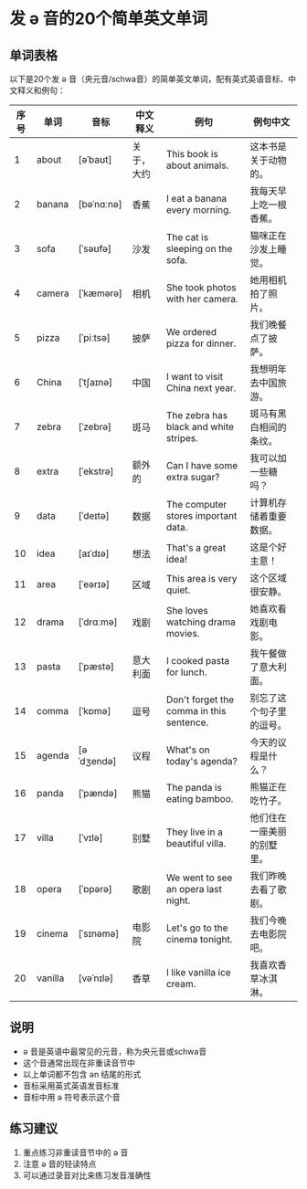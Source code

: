 # 发 ə 音的20个简单英文单词

## 单词表格

以下是20个发 ə 音（央元音/schwa音）的简单英文单词，配有英式英语音标、中文释义和例句：

| 序号 | 单词 | 音标 | 中文释义 | 例句 | 例句中文 |
|------|------|------|----------|------|----------|
| 1 | about | [əˈbaʊt] | 关于，大约 | This book is about animals. | 这本书是关于动物的。 |
| 2 | banana | [bəˈnɑːnə] | 香蕉 | I eat a banana every morning. | 我每天早上吃一根香蕉。 |
| 3 | sofa | [ˈsəʊfə] | 沙发 | The cat is sleeping on the sofa. | 猫咪正在沙发上睡觉。 |
| 4 | camera | [ˈkæmərə] | 相机 | She took photos with her camera. | 她用相机拍了照片。 |
| 5 | pizza | [ˈpiːtsə] | 披萨 | We ordered pizza for dinner. | 我们晚餐点了披萨。 |
| 6 | China | [ˈtʃaɪnə] | 中国 | I want to visit China next year. | 我想明年去中国旅游。 |
| 7 | zebra | [ˈzebrə] | 斑马 | The zebra has black and white stripes. | 斑马有黑白相间的条纹。 |
| 8 | extra | [ˈekstrə] | 额外的 | Can I have some extra sugar? | 我可以加一些糖吗？ |
| 9 | data | [ˈdeɪtə] | 数据 | The computer stores important data. | 计算机存储着重要数据。 |
| 10 | idea | [aɪˈdɪə] | 想法 | That's a great idea! | 这是个好主意！ |
| 11 | area | [ˈeərɪə] | 区域 | This area is very quiet. | 这个区域很安静。 |
| 12 | drama | [ˈdrɑːmə] | 戏剧 | She loves watching drama movies. | 她喜欢看戏剧电影。 |
| 13 | pasta | [ˈpæstə] | 意大利面 | I cooked pasta for lunch. | 我午餐做了意大利面。 |
| 14 | comma | [ˈkɒmə] | 逗号 | Don't forget the comma in this sentence. | 别忘了这个句子里的逗号。 |
| 15 | agenda | [əˈdʒendə] | 议程 | What's on today's agenda? | 今天的议程是什么？ |
| 16 | panda | [ˈpændə] | 熊猫 | The panda is eating bamboo. | 熊猫正在吃竹子。 |
| 17 | villa | [ˈvɪlə] | 别墅 | They live in a beautiful villa. | 他们住在一座美丽的别墅里。 |
| 18 | opera | [ˈɒpərə] | 歌剧 | We went to see an opera last night. | 我们昨晚去看了歌剧。 |
| 19 | cinema | [ˈsɪnəmə] | 电影院 | Let's go to the cinema tonight. | 我们今晚去电影院吧。 |
| 20 | vanilla | [vəˈnɪlə] | 香草 | I like vanilla ice cream. | 我喜欢香草冰淇淋。 |

## 说明

- ə 音是英语中最常见的元音，称为央元音或schwa音
- 这个音通常出现在非重读音节中
- 以上单词都不包含 ən 结尾的形式
- 音标采用英式英语发音标准
- 音标中用 ə 符号表示这个音

## 练习建议

1. 重点练习非重读音节中的 ə 音
2. 注意 ə 音的轻读特点
3. 可以通过录音对比来练习发音准确性
